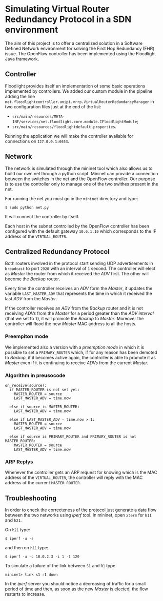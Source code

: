 # Simulating Virtual Router Redundancy Protocol in a SDN environment

The aim of this project is to offer a centralized solution in a Software Defined Network environment for solving the First Hop Redundancy (FHR) issue. The OpenFlow controller has been implemented using the Floodlight Java framework.

## Controller

Floodlight provides itself an implementation of some basic operations implemented by controllers. We added our custom module in the pipeline adding the line `net.floodlightcontroller.unipi.vrrp.VirtualRouterRedundancyManager` in two configuration files just at the end of the list:
  - `src/main/resources/META-INF/services/net.floodlight.core.module.IFloodlightModule`;
  - `src/main/resources/floodlightdefault.properties`.
  
Running the application we will make the controller available for connections on `127.0.0.1:6653`.

## Network
The network is simulated through the mininet tool which also allows us to build our own net through a python script. Mininet can provide a connection between the switches in the net and the OpenFlow controller. Our purpose is to use the controller only to manage one of the two swithes present in the net.

For running the net you must go in the `mininet` directory and type:
```
$ sudo python net.py
```
It will connect the controller by itself.

Each host in the subnet controlled by the OpenFlow controller has been configured with the default gateway `10.0.1.10` which corresponds to the IP address of the `VIRTUAL_ROUTER`.

## Centralized Redundancy Protocol

Both routers involved in the protocol start sending UDP advertisements in `broadcast` to port `2020` with an interval of `1` second. The controller will elect as _Master_ the router from which it received the _ADV_ first. The other will become the _Backup_ router. 

Every time the controller receives an _ADV_ form the _Master_, it updates the variable `LAST_MASTER_ADV` that represents the time in which it received the last _ADV_ from the _Master_.

If the controller receives an _ADV_ from the _Backup_ router and it is not receiving _ADVs_ from the _Master_ for a period greater than the _ADV interval_ (that we set to `1`), it will promote the _Backup_ to _Master_. Moreover the controller will flood the new _Master_ MAC address to all the hosts.

### Preempiton mode

We implemented also a version with a _preemption mode_ in which it is possible to set a `PRIMARY_ROUTER` which, if for any reason has been demoted to _Backup_, if it becomes active again, the controller is able to promote it as _Master_ even if it is continuing to receive _ADVs_ from the current _Master_.

### Algorithm in preusocode

```
on_receive(source):
  if MASTER_ROUTER is not set yet:
    MASTER_ROUTER = source
    LAST_MASTER_ADV = time.now
    
  else if source is MASTER_ROUTER:
    LAST_MASTER_ADV = time.now
    
  else if LAST_MASTER_ADV - time.now > 1:
    MASTER_ROUTER = source
    LAST_MASTER_ADV = time.now
    
  else if source is PRIMARY_ROUTER and PRIMARY_ROUTER is not MASTER_ROUTER:
    MASTER_ROUTER = source
    LAST_MASTER_ADV = time.now
```

### ARP Replys

Whenever the controller gets an ARP request for knowing which is the MAC address of the `VIRTUAL_ROUTER`, the controller will reply with the MAC address of the current `MASTER_ROUTER`.

## Troubleshooting

In order to check the correcteness of the protocol just generate a data flow between the two networks using _iperf_ tool. In mininet, open `xterm` for `h11` and `h21`. 

On `h21` type:

```
$ iperf -u -s
```

and then on `h11` type:

```
$ iperf -u -c 10.0.2.3 -i 1 -t 120
```

To simulate a failure of the link between `S1` and `R1` type:

```
mininet> link s1 r1 down
```

In the _iperf_ server you should notice a decreasing of traffic for a small period of time and then, as soon as the new _Master_ is elected, the flow restarts to increase.
